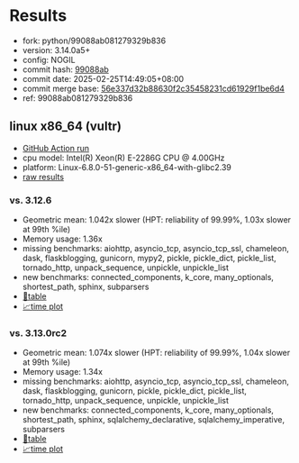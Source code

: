 # Results

- fork: python/99088ab081279329b836
- version: 3.14.0a5+
- config: NOGIL
- commit hash: [99088ab](https://github.com/python/cpython/commit/99088ab)
- commit date: 2025-02-25T14:49:05+08:00
- commit merge base: [56e337d32b88630f2c35458231cd61929f1be6d4](https://github.com/python/cpython/commit/56e337d32b88630f2c35458231cd61929f1be6d4)
- ref: 99088ab081279329b836

## linux x86_64 (vultr)

- [GitHub Action run](https://github.com/facebookexperimental/free-threading-benchmarking/actions/runs/13668295117)
- cpu model: Intel(R) Xeon(R) E-2286G CPU @ 4.00GHz
- platform: Linux-6.8.0-51-generic-x86_64-with-glibc2.39
- [raw results](bm-20250225-vultr-x86_64-python-99088ab081279329b836-3.14.0a5%2B-99088ab.json)

### vs. 3.12.6

- Geometric mean: 1.042x slower (HPT: reliability of 99.99%, 1.03x slower at 99th %ile)
- Memory usage: 1.36x
- missing benchmarks: aiohttp, asyncio_tcp, asyncio_tcp_ssl, chameleon, dask, flaskblogging, gunicorn, mypy2, pickle, pickle_dict, pickle_list, tornado_http, unpack_sequence, unpickle, unpickle_list
- new benchmarks: connected_components, k_core, many_optionals, shortest_path, sphinx, subparsers
- [📄table](bm-20250225-vultr-x86_64-python-99088ab081279329b836-3.14.0a5%2B-99088ab-vs-3.12.6.md)
- [📈time plot](bm-20250225-vultr-x86_64-python-99088ab081279329b836-3.14.0a5%2B-99088ab-vs-3.12.6.svg)

### vs. 3.13.0rc2

- Geometric mean: 1.074x slower (HPT: reliability of 99.99%, 1.04x slower at 99th %ile)
- Memory usage: 1.34x
- missing benchmarks: aiohttp, asyncio_tcp, asyncio_tcp_ssl, chameleon, dask, flaskblogging, gunicorn, pickle, pickle_dict, pickle_list, tornado_http, unpack_sequence, unpickle, unpickle_list
- new benchmarks: connected_components, k_core, many_optionals, shortest_path, sphinx, sqlalchemy_declarative, sqlalchemy_imperative, subparsers
- [📄table](bm-20250225-vultr-x86_64-python-99088ab081279329b836-3.14.0a5%2B-99088ab-vs-3.13.0rc2.md)
- [📈time plot](bm-20250225-vultr-x86_64-python-99088ab081279329b836-3.14.0a5%2B-99088ab-vs-3.13.0rc2.svg)

